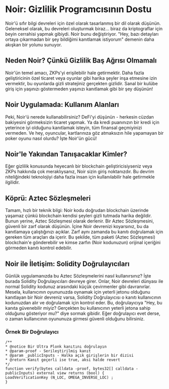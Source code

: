 # Noir: Gizlilik Programcısının Dostu

Noir'ü sıfır bilgi devreleri için özel olarak tasarlanmış bir dil olarak düşünün. Geleneksel olarak, bu devreleri oluşturmak biraz... biraz da kriptograflar için beyin cerrahisi yapmak gibiydi. Noir bunu değiştiriyor. "Hey, bazı detayları ortaya çıkarmadan bir şey bildiğimi kanıtlamak istiyorum" demenin daha akışkan bir yolunu sunuyor.

## Neden Noir? Çünkü Gizlilik Baş Ağrısı Olmamalı

Noir'ün temel amacı, ZKPs'yi erişilebilir hale getirmektir. Daha fazla geliştiricinin özel ticaret veya oyunlar gibi harika şeyler inşa etmesine izin vermektir, bu oyunlarda gizli stratejiniz gerçekten gizlidir. Sanal bir kulübe giriş için yaşınızı göstermeden yaşınızı kanıtlamak gibi bir şey düşünün!

## Noir Uygulamada: Kullanım Alanları

Peki, Noir'ü nerede kullanabilirsiniz? DeFi'yi düşünün - herkesin cüzdan bakiyesini görmeksizin ticaret yapmak. Ya da kredi puanınızın bir kredi için yeterince iyi olduğunu kanıtlamak isteyin, tüm finansal geçmiyinizi vermeden. Ve hey, oyuncular, kartlarınıza göz atmaksızın hile yapamayan bir poker oyunu nasıl olurdu? İşte Noir'ün gücü!

## Noir'le Yakından Tanışacaklar Kimler?

Eğer gizlilik konusunda heyecanlı bir blockchain geliştiricisiyseniz veya ZKPs hakkında çok meraklıysanız, Noir sizin giriş noktanızdır. Bu devrim niteliğindeki teknolojiyi daha fazla insan için kullanılabilir hale getirmekle ilgilidir.

## Köprü: Aztec Sözleşmeleri

Tamam, hızlı bir teknik bilgi: Noir kodu doğrudan blockchain üzerinde yaşamaz çünkü blockchain kendisi şeyleri gizli tutmada harika değildir. Bunun yerine, Aztec Sözleşmesi olarak derlenir. Bir Aztec Sözleşmesini, güvenli bir zarf olarak düşünün. İçine Noir devrenizi koyarsınız, bu da kanıtlamaya çalıştığınızı açıklar. Zarf aynı zamanda bu kanıtı doğrulamak için gereken tüm araçları da içerir. Bu şekilde, tüm paketi (Aztec Sözleşmesi) blockchain'e gönderebilir ve kimse zarfın (Noir kodunuzun) orijinal içeriğini görmeden kanıtı kontrol edebilir.

## Noir ile İletişim: Solidity Doğrulayıcıları

Günlük uygulamanızda bu Aztec Sözleşmelerini nasıl kullanırsınız? İşte burada Solidity Doğrulayıcıları devreye girer. Onlar, Noir devreleri dünyası ile normal Solidity kodunuz arasındaki küçük çevirmenler gibi davranırlar. Mesela, kullanıcının oyununuzda oynamak için yeterli jetonu olduğunu kanıtlayan bir Noir devreniz varsa, Solidity Doğrulayıcısı o kanıtı kullanıcının kodunuzdan alır ve doğrulamak için kontrol eder. Bu, doğrulayıcıya "Hey, bu kanıta güvenebilir miyiz? Gerçekten bu kullanıcının yeterli jetona sahip olduğunu gösteriyor mu?" diye sormak gibidir. Eğer doğrulayıcı evet derse, o zaman kullanıcının oyununuza girmesi güvenli olduğunu bilirsiniz.

### Örnek Bir Doğrulayıcı

```solidity
/**
* @notice Bir Ultra Plonk kanıtını doğrulayın
* @param-proof - Serileştirilmiş kanıt
* @param _publicInputs - Halka açık girişlerin bir dizisi
* @return Kanıt geçerli ise true, aksi halde revert
*/
function verify(bytes calldata -proof, bytes32[] calldata -publicInputs) external view returns (bool) {
LoadVerificationKey (N_LOC, OMEGA_INVERSE_LOC) ;
}
